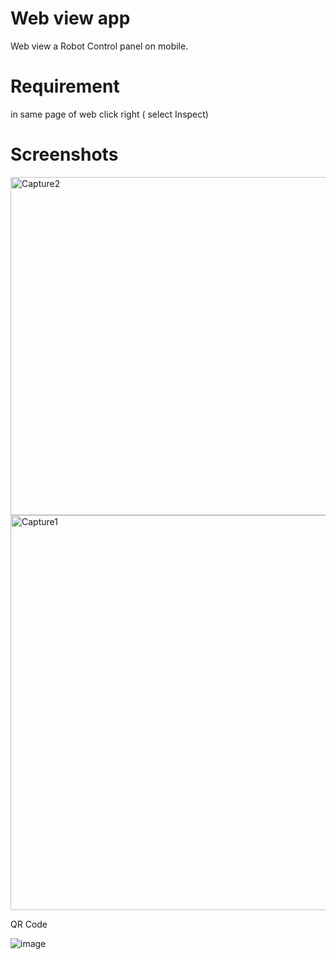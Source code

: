 # Web view app 

Web view a Robot Control panel on mobile.

# Requirement 
 in same page of web click right ( select Inspect)
 
 # Screenshots
<img width="541" alt="Capture2" src="https://user-images.githubusercontent.com/50388183/124144890-08f22000-da95-11eb-8196-48eb931c6ab4.PNG">



<img width="632" alt="Capture1" src="https://user-images.githubusercontent.com/50388183/124144941-13141e80-da95-11eb-89c6-f5976be6fe17.PNG">


QR Code 

![image](https://user-images.githubusercontent.com/50388183/124145478-81f17780-da95-11eb-9e5f-4f57229a5b61.png)
